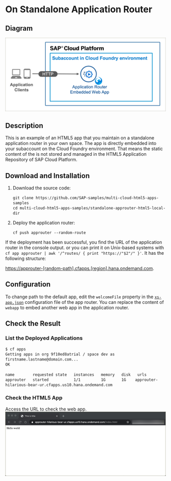 # On Standalone Application Router

## Diagram

![diagram](diagram.png)

## Description

This is an example of an HTML5 app that you maintain on a standalone application router in your own space. The app is directly embedded into your subaccount on the Cloud Foundry environment. That means the static content of the is not stored and managed in the HTML5 Application Repository of SAP Cloud Platform.


## Download and Installation
1. Download the source code:
    ```
    git clone https://github.com/SAP-samples/multi-cloud-html5-apps-samples
    cd multi-cloud-html5-apps-samples/standalone-approuter-html5-local-dir
    ```
3. Deploy the application router:
    ```
    cf push approuter --random-route
    ```

If the deployment has been successful, you find the URL of the application router in the console output. or you can print it on Unix-based systems with `cf app approuter | awk '/^routes/ { print "https://"$2"/" }'`. It has the following structure: 

<https://approuter-[random-path].cfapps.[region].hana.ondemand.com>.


## Configuration
To change path to the default app, edit the `welcomeFile` property in the [`xs-app.json`](router/xs-app.json) configuration file of the app router. You can replace the content of `webapp` to embed another web app in the application router. 


## Check the Result

### List the Deployed Applications

```
$ cf apps
Getting apps in org 9f10ed8atrial / space dev as firstname.lastname@domain.com...
OK

name        requested state   instances   memory   disk   urls
approuter   started           1/1         1G       1G    approuter-hilarious-bear-ur.cfapps.us10.hana.ondemand.com
```

### Check the HTML5 App

Access the URL to check the web app.
![webapp](result.png)